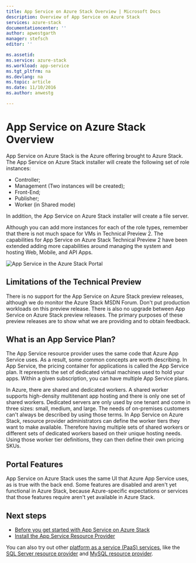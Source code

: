 ```yaml
---
title: App Service on Azure Stack Overview | Microsoft Docs
description: Overview of App Service on Azure Stack
services: azure-stack
documentationcenter: ''
author: apwestgarth
manager: stefsch
editor: ''

ms.assetid: 
ms.service: azure-stack
ms.workload: app-service
ms.tgt_pltfrm: na
ms.devlang: na
ms.topic: article
ms.date: 11/10/2016
ms.author: anwestg

---
```


# App Service on Azure Stack Overview
    
App Service on Azure Stack is the Azure offering brought to Azure Stack. The App Service on Azure Stack installer will create the following set of role instances:
*  Controller;
*  Management (Two instances will be created);
*  Front-End;
*  Publisher;
*  Worker (in Shared mode)

In addition, the App Service on Azure Stack installer will create a file server.
	
Although you can add more instances for each of the role types, remember that there is not much space for VMs in Technical Preview 2. The capabilities for App Service on Azure Stack Technical Preview 2 have been extended adding more capabilities around managing the system and hosting Web, Mobile, and API Apps.

![App Service in the Azure Stack Portal][1]

## Limitations of the Technical Preview

There is no support for the App Service on Azure Stack preview releases, although we do monitor the Azure Stack MSDN Forum. Don't put production workloads on this preview release. There is also no upgrade between App Service on Azure Stack preview releases. The primary purposes of these preview releases are to show what we are providing and to obtain feedback. 

## What is an App Service Plan?

The App Service resource provider uses the same code that Azure App Service uses. As a result, some common concepts are worth describing. In App Service, the pricing container for applications is called the App Service plan. It represents the set of dedicated virtual machines used to hold your apps. Within a given subscription, you can have multiple App Service plans. 

In Azure, there are shared and dedicated workers. A shared worker supports high-density multitenant app hosting and there is only one set of shared workers. Dedicated servers are only used by one tenant and come in three sizes: small, medium, and large. The needs of on-premises customers can't always be described by using those terms. In App Service on Azure Stack, resource provider administrators can define the worker tiers they want to make available.  Therefore having multiple sets of shared workers or different sets of dedicated workers based on their unique hosting needs. Using those worker tier definitions, they can then define their own pricing SKUs.

## Portal Features

App Service on Azure Stack uses the same UI that Azure App Service uses, as is true with the back end. Some features are disabled and aren't yet functional in Azure Stack, because Azure-specific expectations or services that those features require aren't yet available in Azure Stack. 

## Next steps

- [Before you get started with App Service on Azure Stack](azure-stack-app-service-before-you-get-started.md)
- [Install the App Service Resource Provider](azure-stack-app-service-deploy.md)

You can also try out other [platform as a service (PaaS) services](azure-stack-tools-paas-services.md), like the [SQL Server resource provider](azure-stack-sqlrp-deploy.md) and [MySQL resource provider](azure-stack-mysqlrp-deploy.md).

<!--Image references-->
[1]: ./media/azure-stack-app-service-overview/AppService_Portal.png
